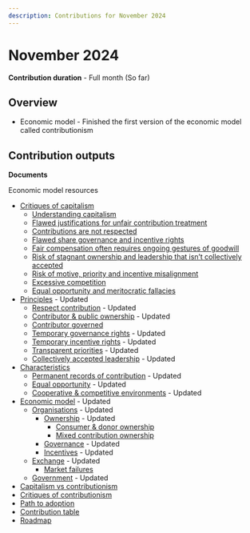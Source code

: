 ```yaml
---
description: Contributions for November 2024
---
```


# November 2024

**Contribution duration** - Full month (So far)



## Overview

* Economic model - Finished the first version of the economic model called contributionism



## Contribution outputs



**Documents**

Economic model resources

* [Critiques of capitalism](https://docs.contributionism.co/contributionism/critiques-of-capitalism)
  * [Understanding capitalism](https://docs.contributionism.co/contributionism/critiques-of-capitalism/understanding-capitalism)
  * [Flawed justifications for unfair contribution treatment](https://docs.contributionism.co/contributionism/critiques-of-capitalism/flawed-justifications-for-unfair-contribution-treatment)
  * [Contributions are not respected](https://docs.contributionism.co/contributionism/critiques-of-capitalism/contributions-are-not-respected)
  * [Flawed share governance and incentive rights](https://docs.contributionism.co/contributionism/critiques-of-capitalism/flawed-share-governance-and-incentive-rights)
  * [Fair compensation often requires ongoing gestures of goodwill](https://docs.contributionism.co/contributionism/critiques-of-capitalism/fair-compensation-often-requires-ongoing-gestures-of-goodwill)
  * [Risk of stagnant ownership and leadership that isn’t collectively accepted](https://docs.contributionism.co/contributionism/critiques-of-capitalism/risk-of-stagnant-ownership-and-leadership-that-isnt-collectively-accepted)
  * [Risk of motive, priority and incentive misalignment](https://docs.contributionism.co/contributionism/critiques-of-capitalism/risk-of-motive-priority-and-incentive-misalignment)
  * [Excessive competition](https://docs.contributionism.co/contributionism/critiques-of-capitalism/excessive-competition)
  * [Equal opportunity and meritocratic fallacies](https://docs.contributionism.co/contributionism/critiques-of-capitalism/equal-opportunity-and-meritocratic-fallacies)
* [Principles](https://docs.contributionism.co/contributionism/principles) - Updated
  * [Respect contribution](https://docs.contributionism.co/contributionism/principles/respect-contribution) - Updated
  * [Contributor & public ownership](https://docs.contributionism.co/contributionism/principles/contributor-and-public-ownership) - Updated
  * [Contributor governed](https://docs.contributionism.co/contributionism/principles/contributor-governed)
  * [Temporary governance rights](https://docs.contributionism.co/contributionism/principles/temporary-governance-rights) - Updated
  * [Temporary incentive rights](https://docs.contributionism.co/contributionism/principles/temporary-incentive-rights) - Updated
  * [Transparent priorities](https://docs.contributionism.co/contributionism/principles/transparent-priorities) - Updated
  * [Collectively accepted leadership](https://docs.contributionism.co/contributionism/principles/collectively-accepted-leadership) - Updated
* [Characteristics](https://docs.contributionism.co/contributionism/characteristics)
  * [Permanent records of contribution](https://docs.contributionism.co/contributionism/characteristics/permanent-records-of-contribution) - Updated
  * [Equal opportunity](https://docs.contributionism.co/contributionism/characteristics/equal-opportunity) - Updated
  * [Cooperative & competitive environments](https://docs.contributionism.co/contributionism/characteristics/cooperative-and-competitive-environments) - Updated
* [Economic model](https://docs.contributionism.co/contributionism/economic-model) - Updated
  * [Organisations](https://docs.contributionism.co/contributionism/economic-model/organisations) - Updated
    * [Ownership](https://docs.contributionism.co/contributionism/economic-model/organisations/ownership) - Updated
      * [Consumer & donor ownership](https://docs.contributionism.co/contributionism/economic-model/organisations/ownership/consumer-and-donor-ownership)
      * [Mixed contribution ownership](https://docs.contributionism.co/contributionism/economic-model/organisations/ownership/mixed-contribution-ownership)
    * [Governance](https://docs.contributionism.co/contributionism/economic-model/organisations/governance) - Updated
    * [Incentives](https://docs.contributionism.co/contributionism/economic-model/organisations/incentives) - Updated
  * [Exchange](https://docs.contributionism.co/contributionism/economic-model/exchange) - Updated
    * [Market failures](https://docs.contributionism.co/contributionism/economic-model/exchange/market-failures)
  * [Government](https://docs.contributionism.co/contributionism/economic-model/governments) - Updated
* [Capitalism vs contributionism](https://docs.contributionism.co/contributionism/capitalism-vs-contributionism)
* [Critiques of contributionism](https://docs.contributionism.co/contributionism/critiques-of-contributionism)
* [Path to adoption](https://docs.contributionism.co/contributionism/path-to-adoption)
* [Contribution table](https://docs.contributionism.co/resources/contribution-table)
* [Roadmap](https://docs.contributionism.co/resources/roadmap)
